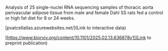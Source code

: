 Analysis of 25 single-nuclei RNA sequencing samples of thoracic aorta perivascular adipose tissue from male and female Dahl SS rats fed a control or high fat diet for 8 or 24 weeks.

[pvatcellatlas.azurewebsites.net/](Link to interactive data)

[https://www.biorxiv.org/content/10.1101/2025.02.13.636878v1](Link to preprint publication)

